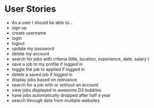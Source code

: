 # User Stories
* As a user I should be able to...
 * sign up
 * create username
 * login
 * logout
 * update my password
 * delete my account
 * search for jobs with criteria (title, location, experience, date, salary )
 * save a job to my profile if logged in
 * toggle the job to applied if logged in
 * delete a saved job if logged in
 * display jobs based on relevance
 * search for a job with or without an account
 * view jobs displayed in awesome D3 bubbles
 * have jobs automatically dropped after half a year
 * search through data from multiple websites
 
